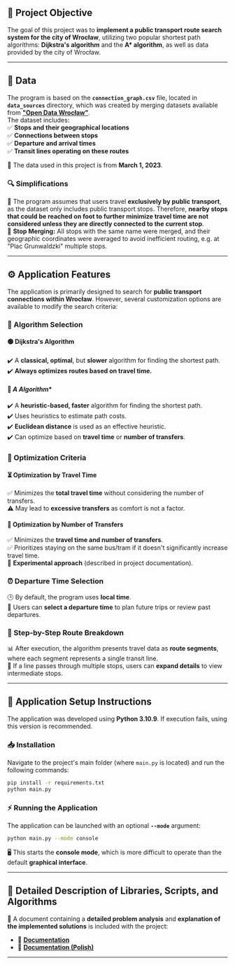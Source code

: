 ## 📌 Project Objective  
The goal of this project was to **implement a public transport route search system for the city of Wrocław**, utilizing two popular shortest path algorithms: **Dijkstra's algorithm** and the **A\* algorithm**, as well as data provided by the city of Wrocław.  

---

## 📂 Data  
The program is based on the **`connection_graph.csv`** file, located in **`data_sources`** directory, which was created by merging datasets available from [**"Open Data Wrocław"**](https://opendata.cui.wroclaw.pl/dataset/rozkladjazdytransportupublicznegoplik_data).  
The dataset includes:  
✅ **Stops and their geographical locations**  
✅ **Connections between stops**  
✅ **Departure and arrival times**  
✅ **Transit lines operating on these routes**  

📅 The data used in this project is from **March 1, 2023**.  

### 🔍 Simplifications  
🚫 The program assumes that users travel **exclusively by public transport**, as the dataset only includes public transport stops. Therefore, **nearby stops that could be reached on foot to further minimize travel time are not considered unless they are directly connected to the current stop**.  
📍 **Stop Merging:** All stops with the same name were merged, and their geographic coordinates were averaged to avoid inefficient routing, e.g. at "Plac Grunwaldzki" multiple stops.  

---

## ⚙️ Application Features  
The application is primarily designed to search for **public transport connections within Wrocław**. However, several customization options are available to modify the search criteria:  

### 🔢 Algorithm Selection  

#### 🟢 **Dijkstra's Algorithm**  
✔️ A **classical, optimal**, but **slower** algorithm for finding the shortest path.  
✔️ **Always optimizes routes based on travel time.**  

#### 🔵 **A* Algorithm**  
✔️ A **heuristic-based, faster** algorithm for finding the shortest path.  
✔️ Uses heuristics to estimate path costs.  
✔️ **Euclidean distance** is used as an effective heuristic.  
✔️ Can optimize based on **travel time** or **number of transfers**.  

### 🎯 Optimization Criteria  

#### ⏳ **Optimization by Travel Time**  
✅ Minimizes the **total travel time** without considering the number of transfers.  
⚠️ May lead to **excessive transfers** as comfort is not a factor.  

#### 🔄 **Optimization by Number of Transfers**  
✅ Minimizes the **travel time and number of transfers**.  
✅ Prioritizes staying on the same bus/tram if it doesn't significantly increase travel time.  
🔬 **Experimental approach** (described in project documentation).  

### ⏰ Departure Time Selection  
🕒 By default, the program uses **local time**.  
📆 Users can **select a departure time** to plan future trips or review past departures.  

### 🔎 Step-by-Step Route Breakdown  
📊 After execution, the algorithm presents travel data as **route segments**, where each segment represents a single transit line.  
📜 If a line passes through multiple stops, users can **expand details** to view intermediate stops.  

---

## 🚀 Application Setup Instructions  
The application was developed using **Python 3.10.9**. If execution fails, using this version is recommended.  

### 📥 Installation  
Navigate to the project's main folder (where `main.py` is located) and run the following commands:  
```bash
pip install -r requirements.txt
python main.py
```

### ⚡ Running the Application  
The application can be launched with an optional **`--mode`** argument:  
```bash
python main.py --mode console
```
🖥️ This starts the **console mode**, which is more difficult to operate than the default **graphical interface**.  

---

## 📑 Detailed Description of Libraries, Scripts, and Algorithms  
📄 A document containing a **detailed problem analysis** and **explanation of the implemented solutions** is included with the project:  
- 📘 [**Documentation**](documentation/SPDocumentation.pdf)  
- 📙 [**Documentation (Polish)**](documentation/SPDocumentation_PL.pdf)  

---
